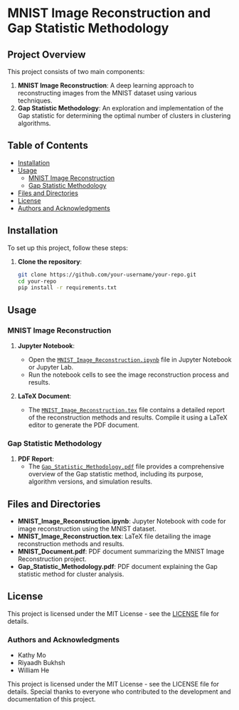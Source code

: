 # MNIST Image Reconstruction and Gap Statistic Methodology

## Project Overview

This project consists of two main components:

1. **MNIST Image Reconstruction**: A deep learning approach to reconstructing images from the MNIST dataset using various techniques.
2. **Gap Statistic Methodology**: An exploration and implementation of the Gap statistic for determining the optimal number of clusters in clustering algorithms.

## Table of Contents

- [Installation](#installation)
- [Usage](#usage)
  - [MNIST Image Reconstruction](#mnist-image-reconstruction)
  - [Gap Statistic Methodology](#gap-statistic-methodology)
- [Files and Directories](#files-and-directories)
- [License](#license)
- [Authors and Acknowledgments](#authors-and-acknowledgments)

## Installation

To set up this project, follow these steps:

1. **Clone the repository**:
   ```bash
   git clone https://github.com/your-username/your-repo.git
   cd your-repo
   pip install -r requirements.txt
   ```
## Usage

### MNIST Image Reconstruction

1. **Jupyter Notebook**:
   - Open the [`MNIST_Image_Reconstruction.ipynb`](MNIST_Image_Reconstruction.ipynb) file in Jupyter Notebook or Jupyter Lab.
   - Run the notebook cells to see the image reconstruction process and results.

2. **LaTeX Document**:
   - The [`MNIST_Image_Reconstruction.tex`](MNIST_Image_Reconstruction.tex) file contains a detailed report of the reconstruction methods and results. Compile it using a LaTeX editor to generate the PDF document.

### Gap Statistic Methodology

1. **PDF Report**:
   - The [`Gap_Statistic_Methodology.pdf`](Gap_Statistic_Methodology.pdf) file provides a comprehensive overview of the Gap statistic method, including its purpose, algorithm versions, and simulation results.

## Files and Directories

- **MNIST_Image_Reconstruction.ipynb**: Jupyter Notebook with code for image reconstruction using the MNIST dataset.
- **MNIST_Image_Reconstruction.tex**: LaTeX file detailing the image reconstruction methods and results.
- **MNIST_Document.pdf**: PDF document summarizing the MNIST Image Reconstruction project.
- **Gap_Statistic_Methodology.pdf**: PDF document explaining the Gap statistic method for cluster analysis.

## License

This project is licensed under the MIT License - see the [LICENSE](LICENSE) file for details.

### Authors and Acknowledgments
- Kathy Mo
- Riyaadh Bukhsh
- William He
  
This project is licensed under the MIT License - see the LICENSE file for details.
Special thanks to everyone who contributed to the development and documentation of this project.
